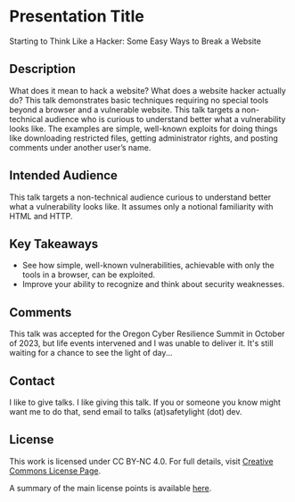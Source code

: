 # Presentation Title
Starting to Think Like a Hacker: Some Easy Ways to Break a Website

## Description
What does it mean to hack a website? What does a website hacker actually do? This talk demonstrates basic techniques requiring no special tools beyond a browser and a vulnerable website. This talk targets a non-technical audience who is curious to understand better what a vulnerability looks like. The examples are simple, well-known exploits for doing things like downloading restricted files, getting administrator rights, and posting comments under another user’s name.

## Intended Audience
This talk targets a non-technical audience curious to understand better what a vulnerability looks like. It assumes only a notional familiarity with HTML and HTTP.

## Key Takeaways
- See how simple, well-known vulnerabilities, achievable with only the tools in a browser, can be exploited.
- Improve your ability to recognize and think about security weaknesses.

## Comments
This talk was accepted for the Oregon Cyber Resilience Summit in October of 2023, but life events intervened and I was unable to deliver it. It's still waiting for a chance to see the light of day...

## Contact
I like to give talks. I like giving this talk. If you or someone you know might want me to do that, send email to talks (at)safetylight (dot) dev.

## License
This work is licensed under CC BY-NC 4.0. For full details, visit [Creative Commons License Page](https://creativecommons.org/licenses/by-nc/4.0/).

A summary of the main license points is available [here](https://creativecommons.org/licenses/by-nc/4.0/).